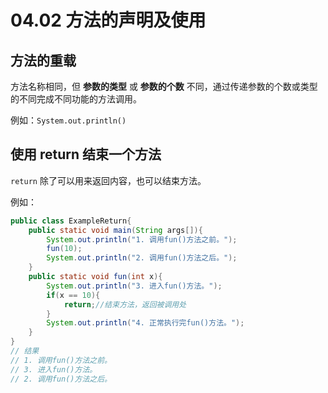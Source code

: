 # 04.02 方法的声明及使用

## 方法的重载

方法名称相同，但 **参数的类型** 或 **参数的个数** 不同，通过传递参数的个数或类型的不同完成不同功能的方法调用。

例如：```System.out.println()```

## 使用 return 结束一个方法

`return` 除了可以用来返回内容，也可以结束方法。

例如：

```java
public class ExampleReturn{
    public static void main(String args[]){
        System.out.println("1. 调用fun()方法之前。");
        fun(10);
        System.out.println("2. 调用fun()方法之后。");
    }
    public static void fun(int x){
        System.out.println("3. 进入fun()方法。");
        if(x == 10){
            return;//结束方法，返回被调用处
        }
        System.out.println("4. 正常执行完fun()方法。");
    }
}
// 结果
// 1. 调用fun()方法之前。
// 3. 进入fun()方法。
// 2. 调用fun()方法之后。
```